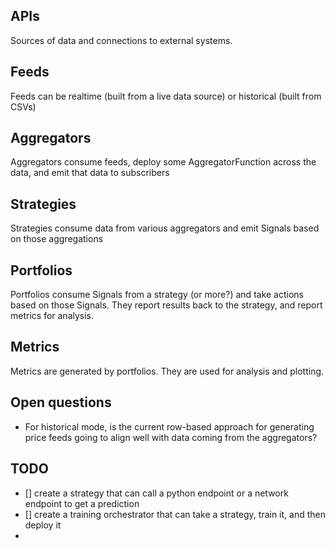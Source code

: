 ## APIs

Sources of data and connections to external systems.

## Feeds
Feeds can be realtime (built from a live data source) or historical (built from CSVs)

## Aggregators
Aggregators consume feeds, deploy some AggregatorFunction across the data, and emit that data to subscribers

## Strategies
Strategies consume data from various aggregators and emit Signals based on those aggregations

## Portfolios
Portfolios consume Signals from a strategy (or more?) and take actions based on those Signals. They report results back to the strategy, and report metrics for analysis. 

## Metrics
Metrics are generated by portfolios. They are used for analysis and plotting. 

## Open questions
- For historical mode, is the current row-based approach for generating price feeds going to align well with data coming from the aggregators?

## TODO
- [] create a strategy that can call a python endpoint or a network endpoint to get a prediction
- [] create a training orchestrator that can take a strategy, train it, and then deploy it
- 